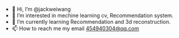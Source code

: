 - 👋 Hi, I’m @jackweiwang
- 👀 I’m interested in mechine learning cv, Recommendation system.
- 🌱 I’m currently learning Recommendation and 3d reconstruction.
- 📫 How to reach me my email 454940304@qq.com

<!---
jackweiwang/jackweiwang is a ✨ special ✨ repository because its `README.md` (this file) appears on your GitHub profile.
You can click the Preview link to take a look at your changes.
--->
